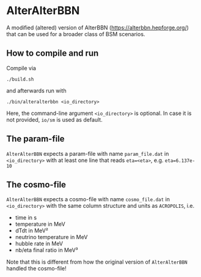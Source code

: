 # AlterAlterBBN
A modified (altered) version of AlterBBN (https://alterbbn.hepforge.org/) that can be used for a broader class of BSM scenarios.

## How to compile and run
Compile via
```
./build.sh
```
and afterwards run with
```
./bin/alteralterbbn <io_directory>
```
Here, the command-line argument ``<io_directory>`` is optional. In case it is not provided, ``io/sm`` is used as default.

## The param-file
``AlterAlterBBN`` expects a param-file with name ``param_file.dat`` in ``<io_directory>`` with at least one line that reads ``eta=<eta>``, e.g. ``eta=6.137e-10``

## The cosmo-file
``AlterAlterBBN`` expects a cosmo-file with name ``cosmo_file.dat`` in ``<io_directory>`` with the same column structure and units as ``ACROPOLIS``, i.e.
* time in s
* temperature in MeV
* dTdt in MeV²
* neutrino temperature in MeV
* hubble rate in MeV
* nb/eta final ratio in MeV³

Note that this is different from how the original version of ``AlterAlterBBN`` handled the cosmo-file!

